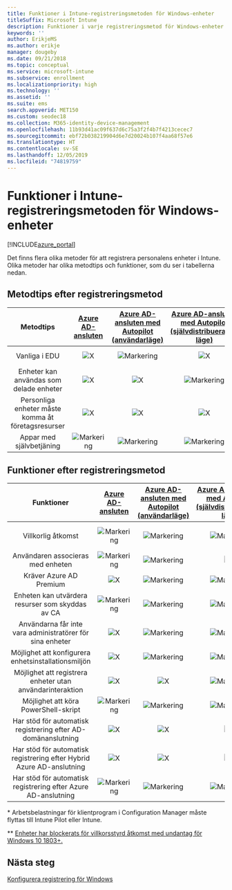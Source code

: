 ```yaml
---
title: Funktioner i Intune-registreringsmetoden för Windows-enheter
titleSuffix: Microsoft Intune
description: Funktioner i varje registreringsmetod för Windows-enheter.
keywords: ''
author: ErikjeMS
ms.author: erikje
manager: dougeby
ms.date: 09/21/2018
ms.topic: conceptual
ms.service: microsoft-intune
ms.subservice: enrollment
ms.localizationpriority: high
ms.technology: ''
ms.assetid: ''
ms.suite: ems
search.appverid: MET150
ms.custom: seodec18
ms.collection: M365-identity-device-management
ms.openlocfilehash: 11b93d41ac09f637d6c75a3f2f4b7f4213cecec7
ms.sourcegitcommit: ebf72b038219904d6e7d20024b107f4aa68f57e6
ms.translationtype: HT
ms.contentlocale: sv-SE
ms.lasthandoff: 12/05/2019
ms.locfileid: "74819759"
---
```

# <a name="intune-enrollment-method-capabilities-for-windows-devices"></a>Funktioner i Intune-registreringsmetoden för Windows-enheter
[!INCLUDE[azure_portal](../includes/azure_portal.md)]

Det finns flera olika metoder för att registrera personalens enheter i Intune. Olika metoder har olika metodtips och funktioner, som du ser i tabellerna nedan.

## <a name="best-practices-by-enrollment-method"></a>Metodtips efter registreringsmetod
| **Metodtips** | **[Azure AD-ansluten](windows-enroll.md#enable-windows-10-automatic-enrollment)**|**[Azure AD-ansluten med Autopilot (användarläge)](enrollment-autopilot.md)** |**[Azure AD-ansluten med Autopilot (självdistribuerande läge)](enrollment-autopilot.md)** |**[Massregistrering](windows-bulk-enroll.md)**|**[DEM](device-enrollment-manager-enroll.md)** | **[BYOD](device-enrollment.md#bring-your-own-device)** | **[GPO](https://docs.microsoft.com/windows/client-management/mdm/enroll-a-windows-10-device-automatically-using-group-policy)** | **[Samhantering](https://docs.microsoft.com/sccm/core/clients/manage/co-management-overview)** |
|:---:|:---:|:---:|:---:|:---:|:---:|:---:|:---:|:---:|
|Vanliga i EDU|![X](./media/enrollment-method-capab/xmark.png)|![Markering](./media/enrollment-method-capab/checkmark.png)|![X](./media/enrollment-method-capab/xmark.png)|![Markering](./media/enrollment-method-capab/checkmark.png)|![Markering](./media/enrollment-method-capab/checkmark.png)|![X](./media/enrollment-method-capab/xmark.png)|![X](./media/enrollment-method-capab/xmark.png)|![X](./media/enrollment-method-capab/xmark.png)|
|Enheter kan användas som delade enheter|![X](./media/enrollment-method-capab/xmark.png)|![X](./media/enrollment-method-capab/xmark.png)|![Markering](./media/enrollment-method-capab/checkmark.png)|![Markering](./media/enrollment-method-capab/checkmark.png)|![Markering](./media/enrollment-method-capab/checkmark.png)|![X](./media/enrollment-method-capab/xmark.png)|![X](./media/enrollment-method-capab/xmark.png)|![X](./media/enrollment-method-capab/xmark.png)|
|Personliga enheter måste komma åt företagsresurser|![X](./media/enrollment-method-capab/xmark.png)|![X](./media/enrollment-method-capab/xmark.png)|![X](./media/enrollment-method-capab/xmark.png)|![X](./media/enrollment-method-capab/xmark.png)|![X](./media/enrollment-method-capab/xmark.png)|![Markering](./media/enrollment-method-capab/checkmark.png)|![X](./media/enrollment-method-capab/xmark.png)|![X](./media/enrollment-method-capab/xmark.png)|
|Appar med självbetjäning|![Markering](./media/enrollment-method-capab/checkmark.png)|![Markering](./media/enrollment-method-capab/checkmark.png)|![Markering](./media/enrollment-method-capab/checkmark.png)|![X](./media/enrollment-method-capab/xmark.png)|![X](./media/enrollment-method-capab/xmark.png)|![Markering](./media/enrollment-method-capab/checkmark.png)|![Markering](./media/enrollment-method-capab/checkmark.png)|![Markering](./media/enrollment-method-capab/checkmark.png)|

## <a name="capabilities-by-enrollment-method"></a>Funktioner efter registreringsmetod

| **Funktioner** | **[Azure AD-ansluten](windows-enroll.md#enable-windows-10-automatic-enrollment)**|**[Azure AD-ansluten med Autopilot (användarläge)](enrollment-autopilot.md)** |**[Azure AD-ansluten med Autopilot (självdistribuerande läge)](enrollment-autopilot.md)** |**[Massregistrering](windows-bulk-enroll.md)**|**[DEM](device-enrollment-manager-enroll.md)** | **[BYOD](device-enrollment.md#bring-your-own-device)** | **[GPO](https://docs.microsoft.com/windows/client-management/mdm/enroll-a-windows-10-device-automatically-using-group-policy)** | **[Samhantering](https://docs.microsoft.com/sccm/core/clients/manage/co-management-overview)** |
|:---:|:---:|:---:|:---:|:---:|:---:|:---:|:---:|:---:|
|Villkorlig åtkomst                                      |![Markering](./media/enrollment-method-capab/checkmark.png)|![Markering](./media/enrollment-method-capab/checkmark.png)|![Markering](./media/enrollment-method-capab/checkmark.png)|![X](./media/enrollment-method-capab/xmark.png)|![Markering](./media/enrollment-method-capab/checkmark.png)\*\*|![Markering](./media/enrollment-method-capab/checkmark.png)|![Markering](./media/enrollment-method-capab/checkmark.png)|![Markering](./media/enrollment-method-capab/checkmark.png)|
|Användaren associeras med enheten                    |![Markering](./media/enrollment-method-capab/checkmark.png)|![Markering](./media/enrollment-method-capab/checkmark.png)|![X](./media/enrollment-method-capab/xmark.png)|![X](./media/enrollment-method-capab/xmark.png)|![X](./media/enrollment-method-capab/xmark.png)|![Markering](./media/enrollment-method-capab/checkmark.png)|![Markering](./media/enrollment-method-capab/checkmark.png)|![Markering](./media/enrollment-method-capab/checkmark.png)|
|Kräver Azure AD Premium                               |![X](./media/enrollment-method-capab/xmark.png)|![Markering](./media/enrollment-method-capab/checkmark.png)|![Markering](./media/enrollment-method-capab/checkmark.png)|![Markering](./media/enrollment-method-capab/checkmark.png)|![X](./media/enrollment-method-capab/xmark.png)|![X](./media/enrollment-method-capab/xmark.png)|![Markering](./media/enrollment-method-capab/checkmark.png)|![Markering](./media/enrollment-method-capab/checkmark.png)|
|Enheten kan utvärdera resurser som skyddas av CA             |![Markering](./media/enrollment-method-capab/checkmark.png)|![Markering](./media/enrollment-method-capab/checkmark.png)|![Markering](./media/enrollment-method-capab/checkmark.png)|![Markering](./media/enrollment-method-capab/checkmark.png)|![X](./media/enrollment-method-capab/xmark.png)|![Markering](./media/enrollment-method-capab/checkmark.png)|![Markering](./media/enrollment-method-capab/checkmark.png)|![Markering](./media/enrollment-method-capab/checkmark.png)|
|Användarna får inte vara administratörer för sina enheter               |![X](./media/enrollment-method-capab/xmark.png)|![Markering](./media/enrollment-method-capab/checkmark.png)|![Markering](./media/enrollment-method-capab/checkmark.png)|![Markering](./media/enrollment-method-capab/checkmark.png)|![X](./media/enrollment-method-capab/xmark.png)|![X](./media/enrollment-method-capab/xmark.png)|![X](./media/enrollment-method-capab/xmark.png)|![X](./media/enrollment-method-capab/xmark.png)|
|Möjlighet att konfigurera enhetsinstallationsmiljön        |![X](./media/enrollment-method-capab/xmark.png)|![Markering](./media/enrollment-method-capab/checkmark.png)|![Markering](./media/enrollment-method-capab/checkmark.png)|![X](./media/enrollment-method-capab/xmark.png)|![X](./media/enrollment-method-capab/xmark.png)|![X](./media/enrollment-method-capab/xmark.png)|![X](./media/enrollment-method-capab/xmark.png)|![X](./media/enrollment-method-capab/xmark.png)|
|Möjlighet att registrera enheter utan användarinteraktion      |![X](./media/enrollment-method-capab/xmark.png)|![X](./media/enrollment-method-capab/xmark.png)|![Markering](./media/enrollment-method-capab/checkmark.png)|![Markering](./media/enrollment-method-capab/checkmark.png)|![Markering](./media/enrollment-method-capab/checkmark.png)|![X](./media/enrollment-method-capab/xmark.png)|![Markering](./media/enrollment-method-capab/checkmark.png)|![Markering](./media/enrollment-method-capab/checkmark.png)|
|Möjlighet att köra PowerShell-skript                       |![Markering](./media/enrollment-method-capab/checkmark.png)|![Markering](./media/enrollment-method-capab/checkmark.png)|![Markering](./media/enrollment-method-capab/checkmark.png)|![Markering](./media/enrollment-method-capab/checkmark.png)|![Markering](./media/enrollment-method-capab/checkmark.png)|![X](./media/enrollment-method-capab/xmark.png)|![X](./media/enrollment-method-capab/xmark.png)|![X](./media/enrollment-method-capab/checkmark.png)\*| 
|Har stöd för automatisk registrering efter AD-domänanslutning      |![X](./media/enrollment-method-capab/xmark.png)|![X](./media/enrollment-method-capab/xmark.png)|![X](./media/enrollment-method-capab/xmark.png)|![X](./media/enrollment-method-capab/xmark.png)|![X](./media/enrollment-method-capab/xmark.png)|![X](./media/enrollment-method-capab/xmark.png)|![Markering](./media/enrollment-method-capab/checkmark.png)|![Markering](./media/enrollment-method-capab/checkmark.png)|
|Har stöd för automatisk registrering efter Hybrid Azure AD-anslutning|![X](./media/enrollment-method-capab/xmark.png)|![X](./media/enrollment-method-capab/xmark.png)|![X](./media/enrollment-method-capab/xmark.png)|![X](./media/enrollment-method-capab/xmark.png)|![X](./media/enrollment-method-capab/xmark.png)|![X](./media/enrollment-method-capab/xmark.png)|![Markering](./media/enrollment-method-capab/checkmark.png)|![Markering](./media/enrollment-method-capab/checkmark.png)|
|Har stöd för automatisk registrering efter Azure AD-anslutning       |![Markering](./media/enrollment-method-capab/checkmark.png)|![Markering](./media/enrollment-method-capab/checkmark.png)|![Markering](./media/enrollment-method-capab/checkmark.png)|![Markering](./media/enrollment-method-capab/checkmark.png)|![Markering](./media/enrollment-method-capab/checkmark.png)|![Markering](./media/enrollment-method-capab/checkmark.png)|![X](./media/enrollment-method-capab/xmark.png)|![X](./media/enrollment-method-capab/xmark.png)|

\* Arbetsbelastningar för klientprogram i Configuration Manager måste flyttas till Intune Pilot eller Intune.

\** [Enheter har blockerats för villkorsstyrd åtkomst med undantag för Windows 10 1803+.](device-enrollment-manager-enroll.md)

## <a name="next-steps"></a>Nästa steg

[Konfigurera registrering för Windows](windows-enroll.md)

